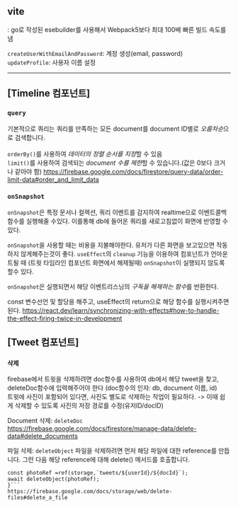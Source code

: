 ## vite<br/>

: go로 작성된 esebuilder를 사용해서 Webpack5보다 최대 100배 빠른 빌드 속도를 냄

`createUserWithEmailAndPassword`: 계정 생성(email, password) <br/>
`updateProfile`: 사용자 이름 설정

---

## [Timeline 컴포넌트]

### `query`

기본적으로 쿼리는 쿼리를 만족하는 모든 document를 document ID별로 *오름차순*으로 검색합니다. <br/> <br/>
`orderBy()`를 사용하여 *데이터의 정렬 순서를 지정*할 수 있음<br/>
`limit()`를 사용하여 검색되는 *document 수를 제한*할 수 있습니다.(값은 0보다 크거나 같아야 함)
https://firebase.google.com/docs/firestore/query-data/order-limit-data#order_and_limit_data

### `onSnapshot`

`onSnapshot`은 특정 문서나 컬렉션, 쿼리 이벤트를 감지하여 realtime으로 이벤트콜백 함수를 실행해줄 수있다. 이를통해 db에 들어온 쿼리를 새로고침없이 화면에 반영할 수있다.

`onSnapshot`을 사용할 때는 비용을 지불해야한다.
유저가 다른 화면을 보고있으면 작동하지 않게해주는것이 좋다.
`useEffect`의 `cleanup` 기능을 이용하여 컴포넌트가 언마운트될 때 (트윗 타임라인 컴포넌트 화면에서 해제될때) `onSnapshot`이 실행되지 않도록 할수 있다.

`onSnapshot`은 실행되면서 해당 이벤트리스닝의 *구독을 해제하는 함수*를 반환한다.

const 변수선언 및 할당을 해주고, useEffect의 return으로 해당 함수를 실행시켜주면된다.
https://react.dev/learn/synchronizing-with-effects#how-to-handle-the-effect-firing-twice-in-development

## [Tweet 컴포넌트]

### `삭제`

firebase에서 트윗을 삭제하려면 doc함수를 사용하여 db에서 해당 tweet을 찾고, deleteDoc함수에 입력해주어야 한다 (doc함수의 인자: db, document 이름, id)<br/>
트윗에 사진이 포함되어 있다면, 사진도 별도로 삭제하는 작업이 필요하다.
-> 이때 쉽게 삭제할 수 있도록 사진의 저장 경로를 수정(유저ID/docID) <br/>

Document 삭제: `deleteDoc`
https://firebase.google.com/docs/firestore/manage-data/delete-data#delete_documents <br/>

파일 삭제: `deleteObject`
파일을 삭제하려면 먼저 해당 파일에 대한 reference를 만듭니다. 그런 다음 해당 reference에 대해 delete() 메서드를 호출합니다.

````if(photo){
const photoRef =ref(storage,`tweets/${userId}/${docId}`);
await deleteObject(photoRef);
}```
https://firebase.google.com/docs/storage/web/delete-files#delete_a_file
````
